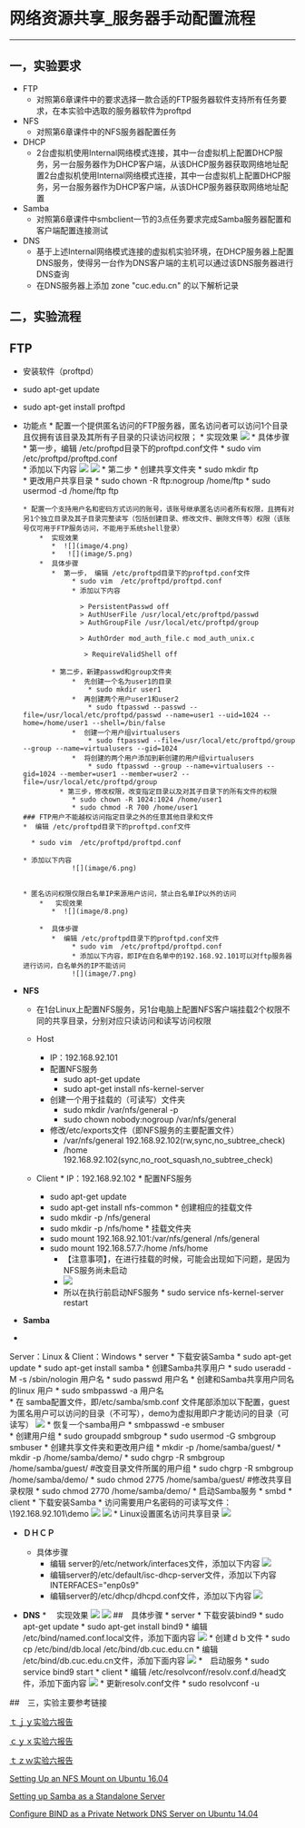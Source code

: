 # 网络资源共享_服务器手动配置流程


----
## 一，实验要求
  * FTP
     *  对照第6章课件中的要求选择一款合适的FTP服务器软件支持所有任务要求，在本实验中选取的服务器软件为proftpd 
  * NFS
     *  对照第6章课件中的NFS服务器配置任务
  * DHCP
     *  2台虚拟机使用Internal网络模式连接，其中一台虚拟机上配置DHCP服务，另一台服务器作为DHCP客户端，从该DHCP服务器获取网络地址配置2台虚拟机使用Internal网络模式连接，其中一台虚拟机上配置DHCP服务，另一台服务器作为DHCP客户端，从该DHCP服务器获取网络地址配置
  * Samba
     *  对照第6章课件中smbclient一节的3点任务要求完成Samba服务器配置和客户端配置连接测试
  * DNS
     * 基于上述Internal网络模式连接的虚拟机实验环境，在DHCP服务器上配置DNS服务，使得另一台作为DNS客户端的主机可以通过该DNS服务器进行DNS查询
     * 在DNS服务器上添加 zone "cuc.edu.cn" 的以下解析记录   

## 二，实验流程
## **FTP** 
* 安装软件（proftpd）
 *  sudo apt-get update
 *  sudo apt-get install proftpd 
* 功能点
      * 配置一个提供匿名访问的FTP服务器，匿名访问者可以访问1个目录且仅拥有该目录及其所有子目录的只读访问权限； 
           * 实现效果 
          ![](image/one.png)
           * 具体步骤
             * 第一步，编辑 /etc/proftpd目录下的proftpd.conf文件
                   * sudo vim  /etc/proftpd/proftpd.conf  
                   * 添加以下内容
                   ![](image/2.png)
                   ![](image/3.png)
             * 第二步
                  * 创建共享文件夹
                      * sudo mkdir ftp  
                  * 更改用户共享目录
                     * sudo chown -R ftp:nogroup /home/ftp 
                     * sudo usermod -d /home/ftp ftp
 
      * 配置一个支持用户名和密码方式访问的账号，该账号继承匿名访问者所有权限，且拥有对另1个独立目录及其子目录完整读写（包括创建目录、修改文件、删除文件等）权限（该账号仅可用于FTP服务访问，不能用于系统shell登录）
          *  实现效果 
             *  ![](image/4.png)  
             *   ![](image/5.png)  
          *  具体步骤
             *  第一步， 编辑 /etc/proftpd目录下的proftpd.conf文件
                  * sudo vim  /etc/proftpd/proftpd.conf 
                  * 添加以下内容   
           
	                > PersistentPasswd off
	                > AuthUserFile /usr/local/etc/proftpd/passwd
	                > AuthGroupFile /usr/local/etc/proftpd/group
	                
                    > AuthOrder mod_auth_file.c mod_auth_unix.c

	                 > RequireValidShell off
          
             * 第二步，新建passwd和group文件夹
                  *  先创建一个名为user1的目录
                      * sudo mkdir user1
                  *  再创建两个用户user1和user2
                      * sudo ftpasswd --passwd --file=/usr/local/etc/proftpd/passwd --name=user1 --uid=1024 --home=/home/user1 --shell=/bin/false
                  *  创建一个用户组virtualusers
                      * sudo ftpasswd --file=/usr/local/etc/proftpd/group --group --name=virtualusers --gid=1024
                  *  将创建的两个用户添加到新创建的用户组virtualusers
                      * sudo ftpasswd --group --name=virtualusers --gid=1024 --member=user1 --member=user2 --file=/usr/local/etc/proftpd/group  
               * 第三步，修改权限，改变指定目录以及对其子目录下的所有文件的权限
                  * sudo chown -R 1024:1024 /home/user1
                  * sudo chmod -R 700 /home/user1           
      ### FTP用户不能越权访问指定目录之外的任意其他目录和文件 
      *  编辑 /etc/proftpd目录下的proftpd.conf文件
             
        * sudo vim  /etc/proftpd/proftpd.conf 
                  
      * 添加以下内容
                  ![](image/6.png) 
  
                 
      * 匿名访问权限仅限白名单IP来源用户访问，禁止白名单IP以外的访问
          *   实现效果
             *  ![](image/8.png) 
              
          *  具体步骤
             *  编辑 /etc/proftpd目录下的proftpd.conf文件
                  * sudo vim  /etc/proftpd/proftpd.conf 
                  * 添加以下内容，即IP在白名单中的192.168.92.101可以对ftp服务器进行访问，白名单外的IP不能访问
                  ![](image/7.png)
 

* **NFS**   
   *  在1台Linux上配置NFS服务，另1台电脑上配置NFS客户端挂载2个权限不同的共享目录，分别对应只读访问和读写访问权限      

   *  Host
      *  IP：192.168.92.101 
      *  配置NFS服务
         * sudo apt-get update
         * sudo apt-get install nfs-kernel-server 
      *  创建一个用于挂载的（可读写）文件夹
         *  sudo mkdir /var/nfs/general -p
         *  sudo chown nobody:nogroup /var/nfs/general
      *  修改/etc/exports文件（即NFS服务的主要配置文件）
         *  /var/nfs/general 192.168.92.102(rw,sync,no_subtree_check)   
         *  /home 192.168.92.102(sync,no_root_squash,no_subtree_check)  
    *  Client
      *  IP：192.168.92.102
      *  配置NFS服务
         *  sudo apt-get update
         *  sudo apt-get install nfs-common 
      *  创建相应的挂载文件
         *  sudo mkdir -p /nfs/general
         *  sudo mkdir -p /nfs/home
      *  挂载文件夹
         *   sudo mount 192.168.92.101:/var/nfs/general /nfs/general 
         *   sudo mount 192.168.57.7:/home /nfs/home
             *  【注意事项】，在进行挂载的时候，可能会出现如下问题，是因为NFS服务尚未启动
             *    ![](image/9.png)         
             * 所以在执行前启动NFS服务
                   *  sudo service nfs-kernel-server restart

* **Samba**
* 
Server：Linux & Client：Windows
      *  server
         *  下载安装Samba
            *   sudo apt-get update
            *   sudo apt-get install samba
         *  创建Samba共享用户
            *   sudo useradd -M -s /sbin/nologin 用户名
            *   sudo passwd 用户名
         *  创建和Samba共享用户同名的linux 用户
            *   sudo smbpasswd -a 用户名           
         *  在 samba配置文件，即/etc/samba/smb.conf 文件尾部添加以下配置，guest为匿名用户可以访问的目录（不可写），demo为虚拟用即户才能访问的目录（可读写） 
           ![](image/10.png) 
         *   恢复一个samba用户
             * smbpasswd -e smbuser  
         *   创建用户组
            *  sudo groupadd smbgroup
            *  sudo usermod -G smbgroup smbuser
         *  创建共享文件夹和更改用户组
            *  mkdir -p /home/samba/guest/
            *  mkdir -p /home/samba/demo/
            *  sudo chgrp -R smbgroup /home/samba/guest/   #改变目录文件所属的用户组
            *  sudo chgrp -R smbgroup /home/samba/demo/
            *  sudo chmod 2775 /home/samba/guest/   #修改共享目录权限
            *  sudo chmod 2770 /home/samba/demo/
         * 启动Samba服务
            * smbd
      *  client
         *  下载安装Samba
            *   访问需要用户名密码的可读写文件：\\192.168.92.101\demo
              ![](image/11.png) 
              ![](image/12.png) 
            *   Linux设置匿名访问共享目录
              ![](image/13.png) 
* **ＤＨＣＰ**
     *  具体步骤
           *  编辑 server的/etc/network/interfaces文件，添加以下内容
                        ![](image/16.png)    
           *  编辑server的/etc/default/isc-dhcp-server文件，添加以下内容　　　　　　　　　　 
                  INTERFACES="enp0s9"
           *  编辑server的/etc/dhcp/dhcpd.conf文件，添加以下内容
           ![](image/17.png)

* **DNS**
      * 　实现效果 
          ![](image/23.png)
          ![](image/24.png)
 ##　具体步骤
      *  server
         *  下载安装bind9
            *   sudo apt-get update
            *   sudo apt-get install bind9
         *  编辑 /etc/bind/named.conf.local文件，添加下面内容
                        ![](image/20.png)
         * 创建ｄｂ文件 
            *   sudo cp /etc/bind/db.local /etc/bind/db.cuc.edu.cn
         *  编辑 /etc/bind/db.cuc.edu.cn文件，添加下面内容
                        ![](image/21.png) 
         *　启动服务 
            *   sudo service bind9 start 
      *  client
         *  编辑 /etc/resolvconf/resolv.conf.d/head文件，添加下面内容
                        ![](image/22.png)
         * 更新resolv.conf文件
            *  sudo resolvconf -u
   

##　三，实验主要参考链接

   [ｔｊｙ实验六报告](https://github.com/CharleneTan/linux/blob/master/2017-1/TJY/%E7%BD%91%E7%BB%9C%E8%B5%84%E6%BA%90%E5%85%B1%E4%BA%AB/%E7%BD%91%E7%BB%9C%E8%B5%84%E6%BA%90%E5%85%B1%E4%BA%AB.md)

[ｃｙｘ实验六报告](https://github.com/FitzBC/linux/blob/master/2017-1/FitzBC/%E5%AE%9E%E9%AA%8C6/%E5%AE%9E%E9%AA%8C%E6%8A%A5%E5%91%8A6_20170416.md)

[ｔｚｗ实验六报告](https://github.com/maskerwind/linux/blob/master/2017-1/tzw/chapter6-7/%E6%89%8B%E5%8A%A8%E9%85%8D%E7%BD%AE%E8%AE%B0%E5%BD%95.md)

[Setting Up an NFS Mount on Ubuntu 16.04](https://www.digitalocean.com/community/tutorials/how-to-set-up-an-nfs-mount-on-ubuntu-16-04)

[Setting up Samba as a Standalone Server](https://wiki.samba.org/index.php/Setting_up_Samba_as_a_Standalone_Server)

[Configure BIND as a Private Network DNS Server on Ubuntu 14.04](https://www.digitalocean.com/community/tutorials/how-to-configure-bind-as-a-private-network-dns-server-on-ubuntu-14-04)